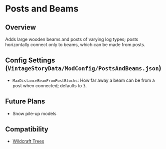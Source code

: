 Posts and Beams
=================

Overview
--------
Adds large wooden beams and posts of varying log types; posts horizontally connect only to beams, which can be made from posts.


Config Settings (`VintageStoryData/ModConfig/PostsAndBeams.json`)
--------

 - `MaxDistanceBeamFromPostBlocks`: How far away a beam can be from a post when connected; defaults to `3`.


Future Plans
--------

 - Snow pile-up models


Compatibility
--------

 - [Wildcraft Trees](https://mods.vintagestory.at/wildcrafttrees)
